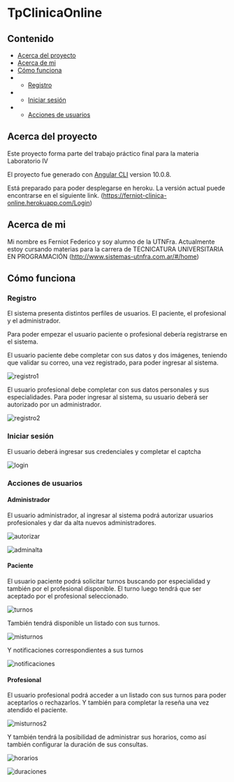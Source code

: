 # TpClinicaOnline

<!-- Contenido -->
## Contenido

* [Acerca del proyecto](#acerca-del-proyecto)
* [Acerca de mi](#acerca-de-mi)
* [Cómo funciona](#cómo-funciona)
* - [Registro](#registro)
* - [Iniciar sesión](#iniciar-sesión)
* - [Acciones de usuarios](#acciones-de-usuarios)
## Acerca del proyecto

Este proyecto forma parte del trabajo práctico final para la materia Laboratorio IV

El proyecto fue generado con [Angular CLI](https://github.com/angular/angular-cli) version 10.0.8.

Está preparado para poder desplegarse en heroku. La versión actual puede encontrarse en el siguiente link. (https://ferniot-clinica-online.herokuapp.com/Login)


## Acerca de mi

Mi nombre es Ferniot Federico y soy alumno de la UTNFra. Actualmente estoy cursando materias para la carrera de TECNICATURA UNIVERSITARIA EN PROGRAMACIÓN
(http://www.sistemas-utnfra.com.ar/#/home)


## Cómo funciona

### Registro
El sistema presenta distintos perfiles de usuarios. El paciente, el profesional y el administrador.

Para poder empezar el usuario paciente o profesional debería registrarse en el sistema.

El usuario paciente debe completar con sus datos y dos imágenes, teniendo que validar su correo, una vez registrado, para poder ingresar al sistema.

![registro1](https://github.com/federicoferniot/tp_clinica_online/blob/main/screenshots/registro1.png)

El usuario profesional debe completar con sus datos personales y sus especialidades. Para poder ingresar al sistema, su usuario deberá ser autorizado por un administrador.

![registro2](https://github.com/federicoferniot/tp_clinica_online/blob/main/screenshots/registro2.png)

### Iniciar sesión

El usuario deberá ingresar sus credenciales y completar el captcha

![login](https://github.com/federicoferniot/tp_clinica_online/blob/main/screenshots/login.png)

### Acciones de usuarios

#### Administrador

El usuario administrador, al ingresar al sistema podrá autorizar usuarios profesionales y dar da alta nuevos administradores.

![autorizar](https://github.com/federicoferniot/tp_clinica_online/blob/main/screenshots/autorizar.png)

![adminalta](https://github.com/federicoferniot/tp_clinica_online/blob/main/screenshots/adminalta.png)

#### Paciente

El usuario paciente podrá solicitar turnos buscando por especialidad y también por el profesional disponible. El turno luego tendrá que ser aceptado por el profesional seleccionado.

![turnos](https://github.com/federicoferniot/tp_clinica_online/blob/main/screenshots/turnos.png)

También tendrá disponible un listado con sus turnos.

![misturnos](https://github.com/federicoferniot/tp_clinica_online/blob/main/screenshots/misturnos.png)

Y notificaciones correspondientes a sus turnos

![notificaciones](https://github.com/federicoferniot/tp_clinica_online/blob/main/screenshots/notificaciones.png)

#### Profesional

El usuario profesional podrá acceder a un listado con sus turnos para poder aceptarlos o rechazarlos. Y también para completar la reseña una vez atendido el paciente.

![misturnos2](https://github.com/federicoferniot/tp_clinica_online/blob/main/screenshots/misturnos2.png)

Y también tendrá la posibilidad de administrar sus horarios, como así también configurar la duración de sus consultas.

![horarios](https://github.com/federicoferniot/tp_clinica_online/blob/main/screenshots/horarios.png)

![duraciones](https://github.com/federicoferniot/tp_clinica_online/blob/main/screenshots/duraciones.png)